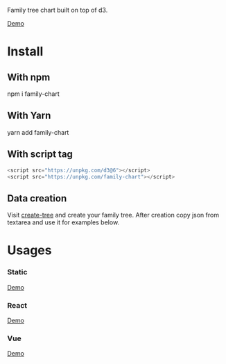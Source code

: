 Family tree chart built on top of d3.

[Demo](https://donatso.github.io/family-chart/examples/wiki-tree/?wiki_id=Q76)


# Install

## With npm
npm i family-chart

## With Yarn
yarn add family-chart

## With script tag
```js
<script src="https://unpkg.com/d3@6"></script>
<script src="https://unpkg.com/family-chart"></script>
```

## Data creation
Visit [create-tree](https://donatso.github.io/family-tree/examples/create-tree/) and create your family tree.
After creation copy json from textarea and use it for examples below.

# Usages

### Static
[Demo](https://codesandbox.io/s/family-chart-static-zqzck?file=/FamilyChart.js)

### React
[Demo](https://codesandbox.io/s/family-chart-react-eobxc?file=/src/FamilyChart.js)

### Vue
[Demo](https://codesandbox.io/s/family-chart-vue-bsrv9?file=/src/components/FamilyChart.vue)


